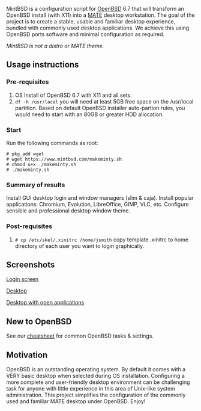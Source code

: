 MintBSD is a configuration script for [OpenBSD](https://openbsd.org "OpenBSD") 6.7 that will transform an OpenBSD install (with X11) into a [MATE](https://mate-desktop.org/ "MATE desktop environment") desktop workstation.  The goal of the project is to create a stable, usable and familiar desktop experience, bundled with commonly used desktop applications.  We achieve this using OpenBSD ports software and minimal configuration as required.

*MintBSD is not a distro or MATE theme.*  

## Usage instructions
### Pre-requisites
1. OS Install of OpenBSD 6.7 with X11 and all sets.
2. `df -h /usr/local` you will need at least 5GB free space on the /usr/local partition.  Based on default OpenBSD installer auto-partion rules, you would need to start with an 80GB or greater HDD allocation.

### Start
Run the following commands as root:
```
# pkg_add wget
# wget https://www.mintbsd.com/makeminty.sh
# chmod u+x ./makeminty.sh
# ./makeminty.sh
```
### Summary of results
Install GUI desktop login and window managers (slim & caja). Install popular applications: Chromium, Evolution, LibreOffice, GIMP, VLC, etc. Configure sensible and professional desktop window theme.

### Post-requisites
1. `# cp /etc/skel/.xinitrc /home/jsmith` copy template .xinitrc to home directory of each user you want to login graphically.

## Screenshots
[Login screen](https://www.mintbsd.com/img/login.png "mintBSD login screen")

[Desktop](https://www.mintbsd.com/img/desktop.png "mintBSD desktop screenshot")

[Desktop with open applications](https://www.mintbsd.com/img/desktop-with-apps.png "mintBSD desktop with apps screenshot")

## New to OpenBSD
See our [cheatsheet](cheatsheet.html) for common OpenBSD tasks & settings.

## Motivation
OpenBSD is an outstanding operating system.  By default it comes with a VERY basic desktop when selected during OS installation. Configuring a more complete and user-friendly desktop environment can be challenging task for anyone with little experience in this area of Unix-like system administration.  This project simplifies the configuration of the commonly used and familiar MATE desktop under OpenBSD.  Enjoy!
